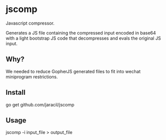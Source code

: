 # jscomp
Javascript compressor.

Generates a JS file containing the compressed input encoded in base64 with a light bootstrap JS code that decompresses and evals the original JS input.

## Why?
We needed to reduce GopherJS generated files to fit into wechat miniprogram restrictions.

## Install
go get github.com/jaracil/jscomp

## Usage
jscomp -i input_file > output_file


